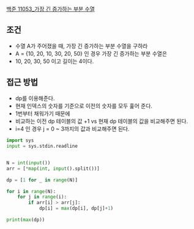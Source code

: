 

[백준 11053_가장 긴 증가하는 부분 수열](https://www.acmicpc.net/problem/11053)


## 조건

- 수열 A가 주어졌을 때, 가장 긴 증가하는 부분 수열을 구하라
- A = {10, 20, 10, 30, 20, 50} 인 경우 가장 긴 증가하는 부분 수열은
- 10, 20, 30, 50 이고 길이는 4이다.



## 접근 방법

- dp를 이용해준다.
- 현재 인덱스의 숫자를 기준으로 이전의 숫자를 모두 훑어 준다.
- 1번부터 채워가기 때문에 
- 비교하는 이전 dp 테이블의 값 +1 vs 현재 dp 테이블의 값을 비교해주면 된다.
- i=4 인 경우 j = 0 ~ 3까지의 값과 비교해주면 된다.


```python
import sys  
input = sys.stdin.readline  
  
  
N = int(input())  
arr = [*map(int, input().split())]  
  
dp = [1 for _ in range(N)]  
  
for i in range(N):  
    for j in range(i):  
        if arr[i] > arr[j]:  
            dp[i] = max(dp[i], dp[j]+1)  
  
print(max(dp))
```